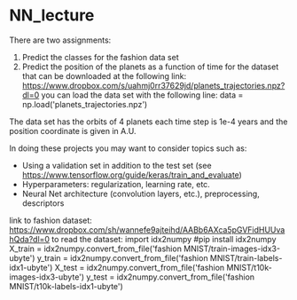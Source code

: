 # NN_lecture
There are two assignments:
1) Predict the classes for the fashion data set
2) Predict the position of the planets as a function of time for the dataset that can be downloaded at the following link:
https://www.dropbox.com/s/uahmj0rr37629jd/planets_trajectories.npz?dl=0
you can load the data set with the following line:
 data = np.load('planets_trajectories.npz')

The data set has the orbits of 4 planets each time step is 1e-4 years and the position coordinate is given in A.U.

In doing these projects you may want to consider topics such as:
- Using a validation set in addition to the test set (see https://www.tensorflow.org/guide/keras/train_and_evaluate)
- Hyperparameters: regularization, learning rate, etc. 
- Neural Net architecture (convolution layers, etc.), preprocessing, descriptors

link to fashion dataset:
https://www.dropbox.com/sh/wannefe9ajteihd/AABb6AXca5pGVFidHUUvahQda?dl=0
to read the dataset:
import idx2numpy #pip install idx2numpy
X_train = idx2numpy.convert_from_file('fashion MNIST/train-images-idx3-ubyte')
y_train = idx2numpy.convert_from_file('fashion MNIST/train-labels-idx1-ubyte')
X_test = idx2numpy.convert_from_file('fashion MNIST/t10k-images-idx3-ubyte')
y_test = idx2numpy.convert_from_file('fashion MNIST/t10k-labels-idx1-ubyte')
